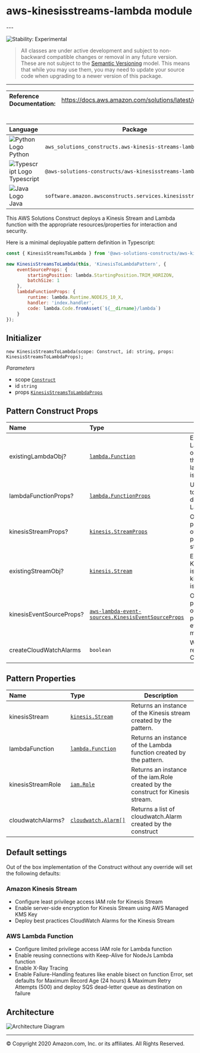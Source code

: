 # aws-kinesisstreams-lambda module

<!--BEGIN STABILITY BANNER-->---


![Stability: Experimental](https://img.shields.io/badge/stability-Experimental-important.svg?style=for-the-badge)

> All classes are under active development and subject to non-backward compatible changes or removal in any
> future version. These are not subject to the [Semantic Versioning](https://semver.org/) model.
> This means that while you may use them, you may need to update your source code when upgrading to a newer version of this package.

---
<!--END STABILITY BANNER-->

| **Reference Documentation**:| <span style="font-weight: normal">https://docs.aws.amazon.com/solutions/latest/constructs/</span>|
|:-------------|:-------------|

<div style="height:8px"></div>

| **Language**     | **Package**        |
|:-------------|-----------------|
|![Python Logo](https://docs.aws.amazon.com/cdk/api/latest/img/python32.png) Python|`aws_solutions_constructs.aws-kinesis-streams-lambda`|
|![Typescript Logo](https://docs.aws.amazon.com/cdk/api/latest/img/typescript32.png) Typescript|`@aws-solutions-constructs/aws-kinesisstreams-lambda`|
|![Java Logo](https://docs.aws.amazon.com/cdk/api/latest/img/java32.png) Java|`software.amazon.awsconstructs.services.kinesisstreamslambda`|

This AWS Solutions Construct deploys a Kinesis Stream and Lambda function with the appropriate resources/properties for interaction and security.

Here is a minimal deployable pattern definition in Typescript:

```javascript
const { KinesisStreamsToLambda } from '@aws-solutions-constructs/aws-kinesisstreams-lambda';

new KinesisStreamsToLambda(this, 'KinesisToLambdaPattern', {
    eventSourceProps: {
        startingPosition: lambda.StartingPosition.TRIM_HORIZON,
        batchSize: 1
    },
    lambdaFunctionProps: {
        runtime: lambda.Runtime.NODEJS_10_X,
        handler: 'index.handler',
        code: lambda.Code.fromAsset(`${__dirname}/lambda`)
    }
});

```

## Initializer

```text
new KinesisStreamsToLambda(scope: Construct, id: string, props: KinesisStreamsToLambdaProps);
```

*Parameters*

* scope [`Construct`](https://docs.aws.amazon.com/cdk/api/latest/docs/@aws-cdk_core.Construct.html)
* id `string`
* props [`KinesisStreamsToLambdaProps`](#pattern-construct-props)

## Pattern Construct Props

| **Name**     | **Type**        | **Description** |
|:-------------|:----------------|-----------------|
|existingLambdaObj?|[`lambda.Function`](https://docs.aws.amazon.com/cdk/api/latest/docs/@aws-cdk_aws-lambda.Function.html)|Existing instance of Lambda Function object, if this is set then the lambdaFunctionProps is ignored.|
|lambdaFunctionProps?|[`lambda.FunctionProps`](https://docs.aws.amazon.com/cdk/api/latest/docs/@aws-cdk_aws-lambda.FunctionProps.html)|User provided props to override the default props for the Lambda function.|
|kinesisStreamProps?|[`kinesis.StreamProps`](https://docs.aws.amazon.com/cdk/api/latest/docs/@aws-cdk_aws-kinesis.StreamProps.html)|Optional user-provided props to override the default props for the Kinesis stream.|
|existingStreamObj?|[`kinesis.Stream`](https://docs.aws.amazon.com/cdk/api/latest/docs/@aws-cdk_aws-kinesis.Stream.html)|Existing instance of Kinesis Stream, if this is set then kinesisStreamProps is ignored.|
|kinesisEventSourceProps?|[`aws-lambda-event-sources.KinesisEventSourceProps`](https://docs.aws.amazon.com/cdk/api/latest/docs/@aws-cdk_aws-lambda-event-sources.KinesisEventSourceProps.html)|Optional user-provided props to override the default props for the Lambda event source mapping.|
|createCloudWatchAlarms|`boolean`|Whether to create recommended CloudWatch alarms|

## Pattern Properties

| **Name**     | **Type**        | **Description** |
|:-------------|:----------------|-----------------|
|kinesisStream|[`kinesis.Stream`](https://docs.aws.amazon.com/cdk/api/latest/docs/@aws-cdk_aws-kinesis.Stream.html)|Returns an instance of the Kinesis stream created by the pattern.|
|lambdaFunction|[`lambda.Function`](https://docs.aws.amazon.com/cdk/api/latest/docs/@aws-cdk_aws-lambda.Function.html)|Returns an instance of the Lambda function created by the pattern.|
|kinesisStreamRole|[`iam.Role`](https://docs.aws.amazon.com/cdk/api/latest/docs/@aws-cdk_aws-iam.Role.html)|Returns an instance of the iam.Role created by the construct for Kinesis stream.|
|cloudwatchAlarms?|[`cloudwatch.Alarm[]`](https://docs.aws.amazon.com/cdk/api/latest/docs/@aws-cdk_aws-cloudwatch.Alarm.html)|Returns a list of cloudwatch.Alarm created by the construct|

## Default settings

Out of the box implementation of the Construct without any override will set the following defaults:

### Amazon Kinesis Stream

* Configure least privilege access IAM role for Kinesis Stream
* Enable server-side encryption for Kinesis Stream using AWS Managed KMS Key
* Deploy best practices CloudWatch Alarms for the Kinesis Stream

### AWS Lambda Function

* Configure limited privilege access IAM role for Lambda function
* Enable reusing connections with Keep-Alive for NodeJs Lambda function
* Enable X-Ray Tracing
* Enable Failure-Handling features like enable bisect on function Error, set defaults for Maximum Record Age (24 hours) & Maximum Retry Attempts (500) and deploy SQS dead-letter queue as destination on failure

## Architecture

![Architecture Diagram](architecture.png)

---


© Copyright 2020 Amazon.com, Inc. or its affiliates. All Rights Reserved.
